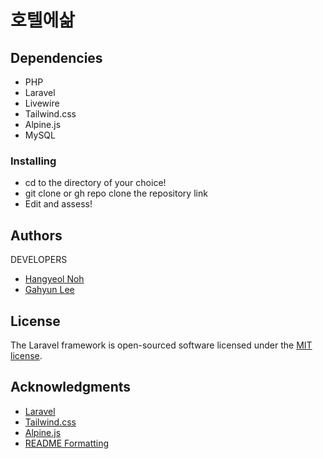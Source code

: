 # 호텔에삶

## Dependencies

* PHP
* Laravel
* Livewire
* Tailwind.css
* Alpine.js
* MySQL

### Installing

* cd to the directory of your choice!
* git clone or gh repo clone the repository link
* Edit and assess!

## Authors

DEVELOPERS
* [Hangyeol Noh](https://github.com/zuiderzee7)
* [Gahyun Lee](https://github.com/Gahyunlee23)

## License

The Laravel framework is open-sourced software licensed under the [MIT license](https://opensource.org/licenses/MIT).

## Acknowledgments

* [Laravel](https://laravel.com/)
* [Tailwind.css](https://tailwindcss.com//)
* [Alpine.js](https://alpinejs.dev/)
* [README Formatting](https://guides.github.com/features/mastering-markdown/)
